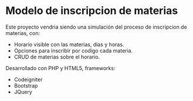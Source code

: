 # Modelo de inscripcion de materias

Este proyecto vendria siendo una simulación del proceso de inscripcion de materias, con:

* Horario visible con las materias, dias y horas.
* Opciones para inscribir por codigo cada materia.
* CRUD de materias sobre el horario.

Desarrollado con PHP y HTML5, frameworks:
* Codeigniter
* Bootstrap
*	JQuery
